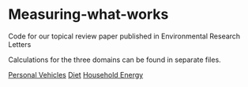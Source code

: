 # Measuring-what-works
Code for our topical review paper published in Environmental Research Letters


Calculations for the three domains can be found in separate files.

[Personal Vehicles](https://github.com/swynes/Measuring-what-works/blob/master/Personal_Vehicle_Calculations.md)
[Diet](https://github.com/swynes/Measuring-what-works/blob/master/Diet_Calculations.md)
[Household Energy](https://github.com/swynes/Measuring-what-works/blob/master/Household_Energy_Calculations.md)

